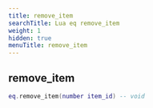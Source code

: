 ```yaml
---
title: remove_item
searchTitle: Lua eq remove_item
weight: 1
hidden: true
menuTitle: remove_item
---
```

## remove_item
```lua
eq.remove_item(number item_id) -- void
```